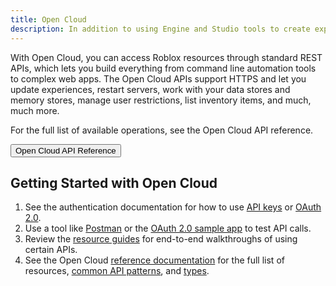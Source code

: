 ```yaml
---
title: Open Cloud
description: In addition to using Engine and Studio tools to create experiences on Roblox, you can automate your internal workflows, improve your efficiency creating content, and support your experience operation needs from the web.
---
```


With Open Cloud, you can access Roblox resources through standard REST APIs, which lets you build everything from command line automation tools to complex web apps. The Open Cloud APIs support HTTPS and let you update experiences, restart servers, work with your data stores and memory stores, manage user restrictions, list inventory items, and much, much more.

For the full list of available operations, see the Open Cloud API reference.

<a href="../reference/index.md">
  <Button variant="contained">Open Cloud API Reference</Button>
</a>

## Getting Started with Open Cloud

1. See the authentication documentation for how to use [API keys](api-keys.md) or [OAuth 2.0](oauth2-overview.md).
1. Use a tool like [Postman](https://www.postman.com) or the [OAuth 2.0 sample app](oauth2-sample.md) to test API calls.
1. Review the [resource guides](experience-notifications.md) for end-to-end walkthroughs of using certain APIs.
1. See the Open Cloud [reference documentation](../reference/index.md) for the full list of resources, [common API patterns](../reference/patterns.md), and [types](../reference/types.md).
